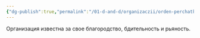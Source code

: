 ```yaml
---
{"dg-publish":true,"permalink":"/01-d-and-d/organizaczii/orden-perchatki/","created":"2024-11-09T09:06:49.866+03:00","updated":"2024-01-23T14:05:20.499+03:00"}
---
```


Организация известна за свое благородство, бдительность и рьяность.